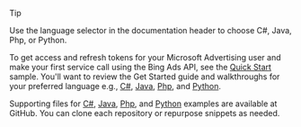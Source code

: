 > [!TIP]
> Use the language selector in the documentation header to choose C#, Java, Php, or Python. 
> 
> To get access and refresh tokens for your Microsoft Advertising user and make your first service call using the Bing Ads API, see the [Quick Start](../get-started.md#quick-start) sample. You'll want to review the Get Started guide and walkthroughs for your preferred language e.g., [C#](../get-started-csharp.md), [Java](../get-started-java.md), [Php](../get-started-php.md), and [Python](../get-started-python.md). 
>
> Supporting files for [C#](https://github.com/BingAds/BingAds-dotNet-SDK/tree/main/examples/BingAdsExamples), [Java](https://github.com/BingAds/BingAds-Java-SDK/tree/main/examples/BingAdsDesktopApp), [Php](https://github.com/BingAds/BingAds-PHP-SDK/tree/main/samples), and [Python](https://github.com/BingAds/BingAds-Python-SDK/tree/main/examples) examples are available at GitHub. You can clone each repository or repurpose snippets as needed. 
